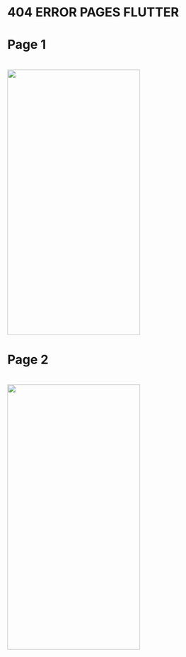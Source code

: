 # 404 ERROR PAGES FLUTTER
<p align="center">
<h1>Page 1<h1>
<img src="https://user-images.githubusercontent.com/91384732/176659107-b70a08fc-65d5-4970-a8b0-ea5b5689f00b.png" width="300" height="600" />
<h1>Page 2<h1>
<img src="https://user-images.githubusercontent.com/91384732/176659117-3d381154-8f10-415b-a24f-94305ea41f42.png" width="300" height="600" />
</p>

